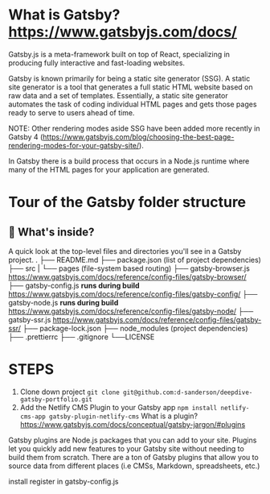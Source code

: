 # What is Gatsby? https://www.gatsbyjs.com/docs/

Gatsby.js is a meta-framework built on top of React, specializing in producing fully interactive and fast-loading
websites.

Gatsby is known primarily for being a static site generator (SSG). A static site generator is a tool that generates a full static HTML website based on raw data and a set of templates. Essentially, a static site generator automates the task of coding individual HTML pages and gets those pages ready to serve to users ahead of time.

NOTE: Other rendering modes aside SSG have been added more recently in Gatsby 4 (https://www.gatsbyjs.com/blog/choosing-the-best-page-rendering-modes-for-your-gatsby-site/).

In Gatsby there is a build process that occurs in a Node.js runtime where many of the HTML pages for your application are generated.
# Tour of the Gatsby folder structure
## 🧐 What's inside?

A quick look at the top-level files and directories you'll see in a Gatsby project.
    .
    ├── README.md
    ├── package.json (list of project dependencies)
    ├── src 
    |    └── pages (file-system based routing)
    ├── gatsby-browser.js https://www.gatsbyjs.com/docs/reference/config-files/gatsby-browser/
    ├── gatsby-config.js **runs during build**  https://www.gatsbyjs.com/docs/reference/config-files/gatsby-config/
    ├── gatsby-node.js **runs during build** https://www.gatsbyjs.com/docs/reference/config-files/gatsby-node/
    ├── gatsby-ssr.js https://www.gatsbyjs.com/docs/reference/config-files/gatsby-ssr/
    ├── package-lock.json
    ├── node_modules (project dependencies)
    ├── .prettierrc
    ├── .gitignore
    └──LICENSE

# STEPS
1) Clone down project  `git clone git@github.com:d-sanderson/deepdive-gatsby-portfolio.git`
2) Add the Netlify CMS Plugin to your Gatsby app `npm install netlify-cms-app gatsby-plugin-netlify-cms`
 What is a plugin? https://www.gatsbyjs.com/docs/conceptual/gatsby-jargon/#plugins
  
  
 Gatsby plugins are Node.js packages that you can add to your site. Plugins let you quickly add new features to your Gatsby site without needing to build them from scratch. There are a ton of Gatsby plugins that allow you to source data from different places (i.e CMSs, Markdown, spreadsheets, etc.)


install
register in gatsby-config.js 